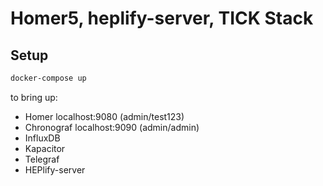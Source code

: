 Homer5, heplify-server, TICK Stack
========

## Setup

```bash
docker-compose up
```

to bring up:  

* Homer localhost:9080 (admin/test123) 
* Chronograf localhost:9090 (admin/admin)
* InfluxDB
* Kapacitor
* Telegraf
* HEPlify-server

